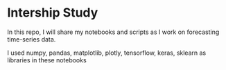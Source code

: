 # Intership Study

In this repo, I will share my notebooks and scripts as I work on forecasting time-series data.

I used numpy, pandas, matplotlib, plotly, tensorflow, keras, sklearn as libraries in these notebooks